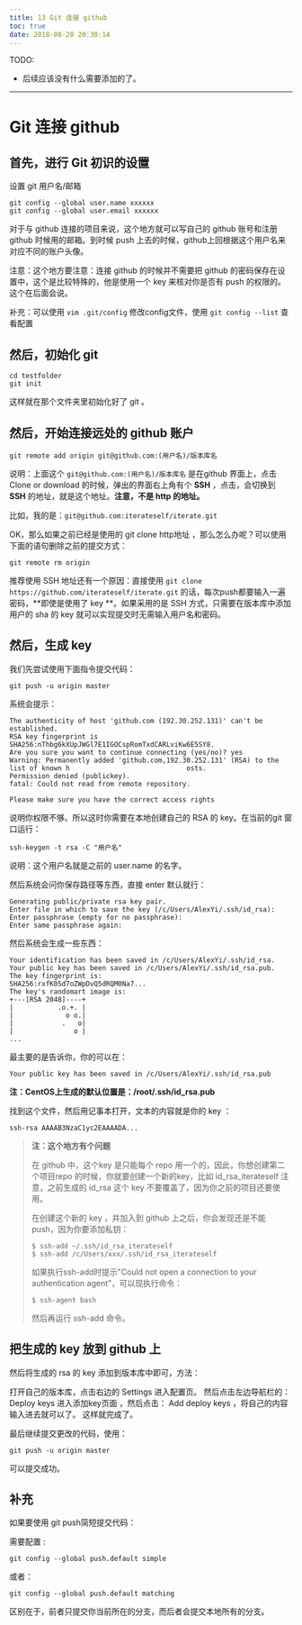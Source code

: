 ```yaml
---
title: 13 Git 连接 github
toc: true
date: 2018-08-20 20:30:14
---
```

TODO:

- 后续应该没有什么需要添加的了。

---


# Git 连接 github


## 首先，进行 Git 初识的设置

设置 git 用户名/邮箱

```
git config --global user.name xxxxxx
git config --global user.email xxxxxx
```

对于与 github 连接的项目来说，这个地方就可以写自己的 github 账号和注册 github 时候用的邮箱。到时候 push 上去的时候，github上回根据这个用户名来对应不同的账户头像。

注意：这个地方要注意：连接 github 的时候并不需要把 github 的密码保存在设置中，这个是比较特殊的，他是使用一个 key 来核对你是否有 push 的权限的。 这个在后面会说。

补充：可以使用 `vim .git/config` 修改config文件，使用 `git config --list` 查看配置

## 然后，初始化 git

```
cd testfolder
git init
```
这样就在那个文件夹里初始化好了 git 。


## 然后，开始连接远处的 github 账户

```
git remote add origin git@github.com:(用户名)/版本库名
```
说明：上面这个 `git@github.com:(用户名)/版本库名` 是在github 界面上，点击 Clone or download 的时候，弹出的界面右上角有个 **SSH** ，点击，会切换到 **SSH** 的地址，就是这个地址。**注意，不是 http 的地址。**

比如，我的是：`git@github.com:iterateself/iterate.git`

OK，那么如果之前已经是使用的 git clone http地址 ，那么怎么办呢？可以使用下面的语句删除之前的提交方式：

```
git remote rm origin
```

推荐使用 SSH 地址还有一个原因：直接使用 `git clone https://github.com/iterateself/iterate.git` 的话，每次push都要输入一遍密码，**即使是使用了 key **。如果采用的是 SSH 方式，只需要在版本库中添加用户的 sha 的 key 就可以实现提交时无需输入用户名和密码。


## 然后，生成 key


我们先尝试使用下面指令提交代码：

```
git push -u origin master
```


系统会提示：

```
The authenticity of host 'github.com (192.30.252.131)' can't be established.
RSA key fingerprint is SHA256:nThbg6kXUpJWGl7E1IGOCspRomTxdCARLviKw6E5SY8.
Are you sure you want to continue connecting (yes/no)? yes
Warning: Permanently added 'github.com,192.30.252.131' (RSA) to the list of known h                             osts.
Permission denied (publickey).
fatal: Could not read from remote repository.

Please make sure you have the correct access rights
```


说明你权限不够。所以这时你需要在本地创建自己的 RSA 的 key。在当前的git 窗口运行：

```
ssh-keygen -t rsa -C "用户名"
```

说明：这个用户名就是之前的 user.name 的名字。

然后系统会问你保存路径等东西，直接 enter 默认就行：

```
Generating public/private rsa key pair.
Enter file in which to save the key (/c/Users/AlexYi/.ssh/id_rsa):
Enter passphrase (empty for no passphrase):
Enter same passphrase again:
```


然后系统会生成一些东西：

```
Your identification has been saved in /c/Users/AlexYi/.ssh/id_rsa.
Your public key has been saved in /c/Users/AlexYi/.ssh/id_rsa.pub.
The key fingerprint is:
SHA256:rxfK05d7oZWpDvQ5dRQM0Na7...
The key's randomart image is:
+---[RSA 2048]----+
|           .o.+. |
|             o o.|
|            .   o|
|               o |
...
```


最主要的是告诉你，你的可以在：

```
Your public key has been saved in /c/Users/AlexYi/.ssh/id_rsa.pub
```

**注：CentOS上生成的默认位置是：/root/.ssh/id_rsa.pub**

找到这个文件，然后用记事本打开，文本的内容就是你的 key ：


```
ssh-rsa AAAAB3NzaC1yc2EAAAADA...
```

> **注：这个地方有个问题**
>
> 在 github 中，这个key 是只能每个 repo 用一个的，因此，你想创建第二个项目repo 的时候，你就要创建一个新的key，比如 id_rsa_iterateself 注意，之前生成的 id_rsa 这个 key 不要覆盖了，因为你之前的项目还要使用。
>
> 在创建这个新的 key ，并加入到 github 上之后，你会发现还是不能 push，因为你要添加私钥：
> ```
> $ ssh-add ~/.ssh/id_rsa_iterateself
> $ ssh-add /c/Users/xxx/.ssh/id_rsa_iterateself
> ```
> 如果执行ssh-add时提示"Could not open a connection to your authentication agent"，可以现执行命令：
> ```
> $ ssh-agent bash
> ```
> 然后再运行 ssh-add 命令。


## 把生成的 key 放到 github 上


然后将生成的 rsa 的 key 添加到版本库中即可，方法：

打开自己的版本库，点击右边的 Settings 进入配置页。 然后点击左边导航栏的： Deploy keys 进入添加key页面 ，然后点击： Add deploy keys ，将自己的内容输入进去就可以了。 这样就完成了。

最后继续提交更改的代码，使用：

```
git push -u origin master
```


可以提交成功。


## 补充


如果要使用 git push简短提交代码：

需要配置 :

```
git config --global push.default simple
```

或者：

```
git config --global push.default matching
```


区别在于，前者只提交你当前所在的分支，而后者会提交本地所有的分支。
